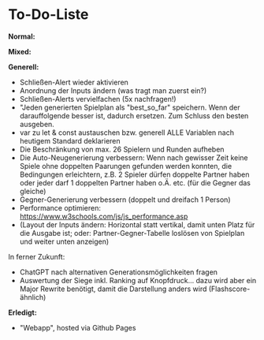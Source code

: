 # To-Do-Liste

**Normal:**


**Mixed:**


**Generell:**
- Schließen-Alert wieder aktivieren
- Anordnung der Inputs ändern (was tragt man zuerst ein?)
- Schließen-Alerts vervielfachen (5x nachfragen!)
- "Jeden generierten Spielplan als "best_so_far" speichern. Wenn der darauffolgende besser ist, dadurch ersetzen. Zum Schluss den besten ausgeben.
- var zu let & const austauschen bzw. generell ALLE Variablen nach heutigem Standard deklarieren
- Die Beschränkung von max. 26 Spielern und Runden aufheben
- Die Auto-Neugenerierung verbessern: Wenn nach gewisser Zeit keine Spiele ohne doppelten Paarungen gefunden werden konnten, die Bedingungen erleichtern, z.B. 2 Spieler dürfen doppelte Partner haben oder jeder darf 1 doppelten Partner haben o.Ä. etc. (für die Gegner das gleiche)
- Gegner-Generierung verbessern (doppelt und dreifach 1 Person)
- Performance optimieren: https://www.w3schools.com/js/js_performance.asp
- (Layout der Inputs ändern: Horizontal statt vertikal, damit unten Platz für die Ausgabe ist; oder: Partner-Gegner-Tabelle loslösen von Spielplan und weiter unten anzeigen)

In ferner Zukunft:
- ChatGPT nach alternativen Generationsmöglichkeiten fragen
- Auswertung der Siege inkl. Ranking auf Knopfdruck... dazu wird aber ein Major Rewrite benötigt, damit die Darstellung anders wird (Flashscore-ähnlich)

**Erledigt:**
+ "Webapp", hosted via Github Pages